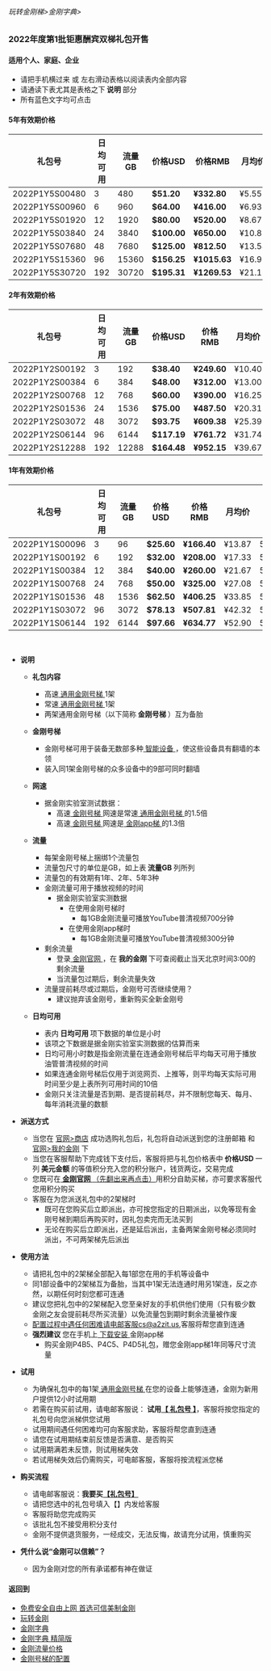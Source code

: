 ###### 玩转金刚梯>金刚字典>

### 2022年度第1批钜惠酬宾双梯礼包开售
#### 适用个人、家庭、企业

- 请把手机横过来 或 左右滑动表格以阅读表内全部内容
- 请通读下表尤其是表格之下<Strong> 说明 </Strong>部分
- 所有蓝色文字均可点击
#### 5年有效期价格
|礼包号|日均可用|流量GB|价格USD|价格RMB|月均价|限售|
|-|-|-|-|-|-|-|
| 2022P1Y5S00480 |3|480| <strong> $51.20| <strong> ¥332.80 |¥5.55|5000|
| 2022P1Y5S00960 |6|960| <strong> $64.00| <strong> ¥416.00 |¥6.93 | 5000 |
| 2022P1Y5S01920 |12|1920| <strong> $80.00| <strong> ¥520.00 |¥8.67 | 5000 |
| 2022P1Y5S03840 |24|3840| <strong> $100.00| <strong> ¥650.00 |¥10.83 | 5000 |
| 2022P1Y5S07680 |48|7680| <strong> $125.00| <strong> ¥812.50 |¥13.54 | 5000 |
| 2022P1Y5S15360 |96|15360| <strong> $156.25| <strong> ¥1015.63 |¥16.93 | 5000 |
| 2022P1Y5S30720 |192|30720| <strong> $195.31| <strong> ¥1269.53 |¥21.16 | 5000 |


#### 2年有效期价格
|礼包号|日均可用|流量GB|价格USD|价格RMB|月均价|限售|
|-|-|-|-|-|-|-|
| 2022P1Y2S00192 |3|192| <strong> $38.40| <strong> ¥249.60 |¥10.40 |5000|
| 2022P1Y2S00384 |6|384| <strong> $48.00| <strong> ¥312.00 |¥13.00 |5000|
| 2022P1Y2S00768 |12|768| <strong> $60.00| <strong> ¥390.00 |¥16.25 |5000|
| 2022P1Y2S01536 |24|1536| <strong> $75.00| <strong> ¥487.50 |¥20.31 |5000|
| 2022P1Y2S03072 |48|3072| <strong> $93.75| <strong> ¥609.38 |¥25.39 |5000|
| 2022P1Y2S06144 |96|6144| <strong> $117.19| <strong> ¥761.72 |¥31.74 |5000|
| 2022P1Y2S12288 |192|12288| <strong> $164.48| <strong> ¥952.15 |¥39.67 |5000|


#### 1年有效期价格
|礼包号|日均可用|流量GB|价格USD|价格RMB|月均价|限售|
|-|-|-|-|-|-|-|
| 2022P1Y1S00096 |3|96| <strong> $25.60| <strong> ¥166.40 | ¥13.87 | 5000 |
| 2022P1Y1S00192 |6|192| <strong> $32.00| <strong> ¥208.00 | ¥17.33 | 5000 |
| 2022P1Y1S00384 |12|384| <strong> $40.00| <strong> ¥260.00 | ¥21.67 | 5000 |
| 2022P1Y1S00768 |24|768| <strong> $50.00| <strong> ¥325.00 | ¥27.08 | 5000 |
| 2022P1Y1S01536 |48|1536| <strong> $62.50| <strong> ¥406.25 | ¥33.85 | 5000 |
| 2022P1Y1S03072 |96|3072| <strong> $78.13| <strong> ¥507.81 | ¥42.32 | 5000 |
| 2022P1Y1S06144 |192|6144| <strong> $97.66| <strong> ¥634.77 | ¥52.90 | 5000 |



<br>

- <Strong>说明</Strong>
  - <Strong> 礼包内容 </Strong>
    - 高速[ 通用金刚号梯 ](https://github.com/a2zitpro/web/blob/master/LadderFree/kkDictionary/KKLadderKKIDMultipurpose.md)1架
    - 常速[ 通用金刚号梯 ](https://github.com/a2zitpro/web/blob/master/LadderFree/kkDictionary/KKLadderKKIDMultipurpose.md)1架
    - 两架通用金刚号梯（以下简称<Strong> 金刚号梯 </Strong>）互为备胎

  - <Strong> 金刚号梯 </Strong>
    - 金刚号梯可用于装备无数部多种[ 智能设备 ](https://github.com/a2zitpro/web/blob/master/LadderFree/kkDictionary/KKLadderConfigration/KKLadderConfigration.md)，使这些设备具有翻墙的本领
    - 装入同1架金刚号梯的众多设备中的9部可同时翻墙

  - <Strong> 网速 </Strong>
    - 据金刚实验室测试数据：
      - 高速[ 金刚号梯 ](https://github.com/a2zitpro/web/blob/master/LadderFree/kkDictionary/KKLadderKKIDMultipurpose.md)网速是常速[ 通用金刚号梯 ](https://github.com/a2zitpro/web/blob/master/LadderFree/kkDictionary/KKLadderKKIDMultipurpose.md)的1.5倍
      - 高速[ 金刚号梯 ](https://github.com/a2zitpro/web/blob/master/LadderFree/kkDictionary/KKLadderKKIDMultipurpose.md)网速是[ 金刚app梯 ](https://github.com/a2zitpro/web/blob/master/LadderFree/kkDictionary/KKLadderAPP.md)的1.3倍

  - <Strong> 流量 </Strong>
    - 每架金刚号梯上捆绑1个流量包
    - 流量包尺寸的单位是GB，如上表<Strong> 流量GB </Strong >列所列
    - 流量包的有效期有1年、2年、5年3种
    - 金刚流量可用于播放视频的时间
      - 据金刚实验室实测数据
        - 在使用金刚号梯时
          - 每1GB金刚流量可播放YouTube普清视频700分钟
        - 在使用金刚app梯时
          - 每1GB金刚流量可播放YouTube普清视频300分钟
    - 剩余流量
      - 登录[ 金刚官网 ](https://www.atozitpro.net/zh/)，在<Strong> 我的金刚 </Strong>下可查阅截止当天北京时间3:00的剩余流量
      - 当流量包过期后，剩余流量失效
    - 流量提前耗尽或过期后，金刚号可否继续使用？
      - 建议抛弃该金刚号，重新购买全新金刚号
  - <Strong> 日均可用 </Strong>
    - 表内<Strong> 日均可用 </Strong>项下数据的单位是小时
    - 该项之下数据是据金刚实验室实测数据的估算而来
    - 日均可用小时数是指金刚流量在连通金刚号梯后平均每天可用于播放油管普清视频的时间
    - 如果连通金刚号梯后仅用于浏览网页、上推等，则平均每天实际可用时间至少是上表所列可用时间的10倍
    - 金刚只关注流量是否到期、是否提前耗尽，并不限制您每天、每月、每年消耗流量的数额
  
- <Strong> 派送方式 </Strong>
    - 当您在 [官网>商店](https://www.atozitpro.net/zh/shop/) 成功选购礼包后，礼包将自动派送到您的注册邮箱 和 [官网>我的金刚](https://www.atozitpro.net/zh/my-account/) 下
    - 当您在客服帮助下完成钱下支付后，客服将把与礼包价格表中<Strong> 价格USD </Strong>一列<Strong> 美元金额 </Strong>的等值积分充入您的积分账户，钱货两讫，交易完成
    - 您既可在[<strong> 金刚官网 </strong>（先翻出来再点击）](https://www.atozitpro.net/zh/)用积分自助买梯，亦可要求客服代您用积分购买
    - 客服在为您派送礼包中的2架梯时
      - 既可在您购买后立即派出，亦可按您指定的日期派出，以免等现有金刚号梯到期后再购买时，因礼包卖完而无法买到
      - 无论在购买后立即派出，还是延后派出，主备两架金刚号梯必须同时派出，不可两架梯先后派出
- <Strong> 使用方法 </Strong>
  - 请把礼包中的2架梯全部配入每1部您在用的手机等设备中
  - 同1部设备中的2架梯互为备胎，当其中1架无法连通时用另1架连，反之亦然，以期任何时刻您都可连通
  - 建议您把礼包中的2架梯配入您至亲好友的手机供他们使用（只有极少数金刚之友会提前耗尽所买流量）以免流量包到期时剩余流量被作废
  - 配置过程中遇任何困难请电邮客服cs@a2zit.us,客服将帮您直到连通
  - <Strong> 强烈建议 </Strong>您在手机上[ 下载安装 ](http://cutt.ly/xxqCMtF)金刚app梯
    - 购买金刚P4B5、P4C5、P4D5礼包，赠您金刚app梯1年同等尺寸流量

- <Strong> 试用 </Strong>
  - 为确保礼包中的每1架[ 通用金刚号梯 ](https://github.com/a2zitpro/web/blob/master/LadderFree/kkDictionary/KKLadderKKIDMultipurpose.md)在您的设备上能够连通，金刚为新用户提供12小时试用期
  - 若需在购买前试用，请电邮客服说：<Strong> 试用<ins>【 礼包号 】</ins></Strong>，客服将按您指定的礼包号向您派梯供您试用
  - 试用期间遇任何困难均可向客服求助，客服将帮您直到连通
  - 请您在试用期结束前反馈是否满意、是否购买
  - 试用期满若未反馈，则试用梯失效
  - 若试用梯失效后仍需购买，可电邮客服，客服将按流程派您梯

- <Strong> 购买流程 </Strong>
  - 请电邮客服说：<strong>我要买<ins>【礼包号】</ins></Strong>
  - 请把您选中的礼包号填入【】内发给客服
  - 客服将助您完成购买
  - 该批礼包不接受用积分支付
  - 金刚不提供退货服务，一经成交，无法反悔，故请充分试用，慎重购买


- <Strong> 凭什么说“金刚可以信赖”？ </Strong>
  - 因为金刚对您的所有承诺都有神在做证



#### 返回到
- [免费安全自由上网 首选可信美制金刚](https://github.com/a2zitpro/web/blob/master/%E5%BE%80%E5%90%8E%E7%BF%BB.md)
- [玩转金刚](https://github.com/a2zitpro/web/blob/master/LadderFree/A.md)
- [金刚字典](https://github.com/a2zitpro/web/blob/master/LadderFree/kkDictionary/KKDictionary.md)
- [金刚字典 精简版](https://github.com/a2zitpro/web/blob/master/LadderFree/kkDictionary/KKDictionaryShortVersion.md)
- [金刚流量价格](https://github.com/a2zitpro/web/blob/master/LadderFree/kkDictionary/Price/KKDTPrice.md)
- [金刚号梯的配置](https://github.com/a2zitpro/web/blob/master/LadderFree/kkDictionary/KKLadderConfigration/KKLadderConfigration.md)
